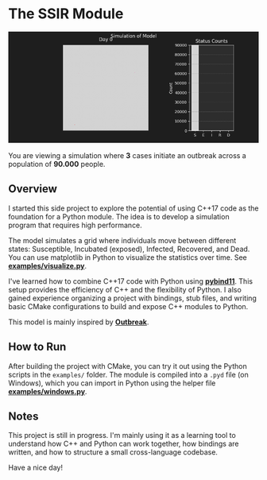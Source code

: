 # The SSIR Module

![Simulation Demo](examples/simulation.gif)

You are viewing a simulation where **3** cases initiate an outbreak across a population of **90.000** people.

## Overview

I started this side project to explore the potential of using C++17 code as the foundation for a Python module. The idea is to develop a simulation program that requires high performance.

The model simulates a grid where individuals move between different states: Susceptible, Incubated (exposed), Infected, Recovered, and Dead. You can use matplotlib in Python to visualize the statistics over time. See [**examples/visualize.py**](examples/visualize.py).

I've learned how to combine C++17 code with Python using [**pybind11**](https://github.com/pybind/pybind11). This setup provides the efficiency of C++ and the flexibility of Python. I also gained experience organizing a project with bindings, stub files, and writing basic CMake configurations to build and expose C++ modules to Python.

This model is mainly inspired by [**Outbreak**](https://meltingasphalt.com/interactive/outbreak/).

## How to Run

After building the project with CMake, you can try it out using the Python scripts in the `examples/` folder. The module is compiled into a `.pyd` file (on Windows), which you can import in Python using the helper file [**examples/windows.py**](examples/windows.py).

## Notes

This project is still in progress. I'm mainly using it as a learning tool to understand how C++ and Python can work together, how bindings are written, and how to structure a small cross-language codebase.

Have a nice day!
